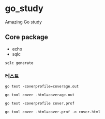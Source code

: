 # go_study
Amazing Go study

## Core package
- echo
- sqlc

```
sqlc generate
```

### 테스트 

```
go test -coverprofile=coverage.out

go tool cover -html=coverage.out

go test -coverprofile cover.prof

go tool cover -html=cover.prof -o cover.html
```